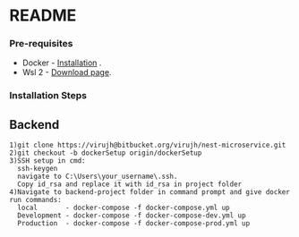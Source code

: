 # README #

### Pre-requisites
* Docker - [Installation](https://docs.docker.com/docker-for-windows/install/) .  
* Wsl 2 - [Download page](https://docs.microsoft.com/en-us/windows/wsl/install-win10#step-4---download-the-linux-kernel-update-package).

### Installation Steps

## Backend 
```
1)git clone https://virujh@bitbucket.org/virujh/nest-microservice.git
2)git checkout -b dockerSetup origin/dockerSetup
3)SSH setup in cmd:
  ssh-keygen
  navigate to C:\Users\your_username\.ssh.
  Copy id_rsa and replace it with id_rsa in project folder
4)Navigate to backend-project folder in command prompt and give docker run commands:
  local       - docker-compose -f docker-compose.yml up
  Development - docker-compose -f docker-compose-dev.yml up
  Production  - docker-compose -f docker-compose-prod.yml up
```
